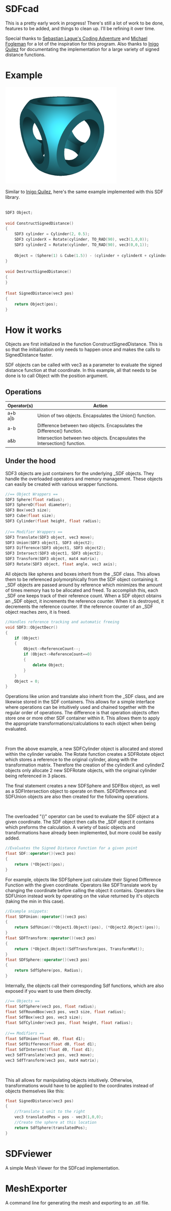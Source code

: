 # SDFcad

This is a pretty early work in progress! There's still a lot of work to be done, features to be added, and things to clean up. I'll be refining it over time.

Special thanks to [Sebastian Lague's Coding Adventure](https://youtu.be/Cp5WWtMoeKg) and [Michael Fogleman](https://github.com/fogleman/sdf/) for a lot of the inspiration for this program. Also thanks to [Inigo Quilez] for documentating the implementation for a large variety of signed distance functions.

# Example

<img width=350 src="Images/Cover.png">

Similar to [Inigo Quilez], here's the same example implemented with this SDF library.

```C++

SDF3 Object;

void ConstructSignedDistance()
{
    SDF3 cylinder = Cylinder(2, 0.5);
    SDF3 cylinderX = Rotate(cylinder, TO_RAD(90), vec3(1,0,0));
    SDF3 cylinderZ = Rotate(cylinder, TO_RAD(90), vec3(0,0,1)); 

    Object = (Sphere(1) & Cube(1.5)) - (cylinder + cylinderX + cylinderZ);
}

void DestructSignedDistance()
{
}

float SignedDistance(vec3 pos)
{
    return Object(pos);
}

```

# How it works

Objects are first initialized in the function ConstructSignedDistance. This is so that the initialization only needs to happen once and makes the calls to SignedDistance faster.

SDF objects can be called with vec3 as a parameter to evaluate the signed distance function at that coordinate. In this example, all that needs to be done is to call Object with the position argument.

## Operations

Operator(s) | Action
-|-
a+b <br> a\|b | Union of two objects. Encapsulates the Union() function.
a-b | Difference between two objects. Encapsulates the Difference() function.
a&b | Intersection between two objects. Encapsulates the Intersection() function.

## Under the hood

SDF3 objects are just containers for the underlying _SDF objects. They handle the overloaded operators and memory management. 
These objects can easily be created with various wrapper functions.

```C++
//== Object Wrappers ==
SDF3 Sphere(float radius);
SDF3 SphereD(float diameter);
SDF3 Box(vec3 size);
SDF3 Cube(float size);
SDF3 Cylinder(float height, float radius);

//== Modifier Wrappers ==
SDF3 Translate(SDF3 object, vec3 move);
SDF3 Union(SDF3 object1, SDF3 object2);
SDF3 Difference(SDF3 object1, SDF3 object2);
SDF3 Intersect(SDF3 object1, SDF3 object2);
SDF3 Transform(SDF3 object, mat4 matrix);
SDF3 Rotate(SDF3 object, float angle, vec3 axis);
```

All objects like spheres and boxes inherit from the _SDF class. This allows them to be referenced polymorphically from the SDF object containing it. _SDF objects are passed around by reference which minimizes the amount of times memory has to be allocated and freed. To accomplish this, each _SDF one keeps track of their reference count. When a SDF object obtains an _SDF object, it increments the reference counter. When it is destroyed, it decrements the reference counter. If the reference counter of an _SDF object reaches zero, it is freed.

```C++
//Handles reference tracking and automatic freeing
void SDF3::ObjectDecr()
{
    if (Object)
    {
        Object->ReferenceCount--;
        if (Object->ReferenceCount==0)
        {
            delete Object;
        }
    }
    Object = 0;
}
```

Operations like union and translate also inherit from the _SDF class, and are likewise stored in the SDF containers. This allows for a simple interface where operations can be intuitively used and chained together with the regular order of operations. The difference is that operation objects often store one or more other SDF container within it. This allows them to apply the appropriate transformations/calculations to each object when being evaluated.

<br>

From the above example, a new SDFCylinder object is allocated and stored within the cylinder variable. The Rotate function creates a SDFRotate object which stores a reference to the original cylinder, along with the transformation matrix. Therefore the creation of the cylinderX and cylinderZ objects only allocate 2 new SDFRotate objects, with the original cylinder being referenced in 3 places.

The final statement creates a new SDFSphere and SDFBox object, as well as a SDFIntersection object to operate on them. SDFDifference and SDFUnion objects are also then created for the following operations.

<br>

The overloaded "()" operator can be used to evaluate the SDF object at a given coordinate. The SDF object then calls the _SDF object it contains which preforms the calculation. A variety of basic objects and transformations have already been implemented, but more could be easily added. 

```C++
//Evaluates the Signed Distance Function for a given point
float SDF::operator()(vec3 pos)
{
    return (*Object)(pos);
}
```

For example, objects like SDFSphere just calculate their Signed Difference Function with the given coordinate. Operators like SDFTranslate work by changing the coordinate before calling the object it contains. Operators like SDFUnion instead work by operating on the value returned by it's objects (taking the min in this case).

```C++
//Example snippets:
float SDFUnion::operator()(vec3 pos)
{
    return SdfUnion((*Object1.Object)(pos), (*Object2.Object)(pos));
}
float SDFTransform::operator()(vec3 pos)
{
    return (*Object.Object)(SdfTransform(pos, TransformMat));
}
float SDFSphere::operator()(vec3 pos)
{
    return SdfSphere(pos, Radius);
}
```

Internally, the objects call their corresponding Sdf functions, which are also exposed if you want to use them directly.

```C++
//== Objects ==
float SdfSphere(vec3 pos, float radius);
float SdfRoundBox(vec3 pos, vec3 size, float radius);
float SdfBox(vec3 pos, vec3 size);
float SdfCylinder(vec3 pos, float height, float radius);

//== Modifiers ==
float SdfUnion(float d0, float d1);
float SdfDifference(float d0, float d1);
float SdfIntersect(float d0, float d1);
vec3 SdfTranslate(vec3 pos, vec3 move);
vec3 SdfTransform(vec3 pos, mat4 matrix);
```


<br>

This all allows for manipulating objects intuitively. Otherwise, transformations would have to be applied to the coordinates instead of objects themselves like this:
```C++
float SignedDistance(vec3 pos)
{
    //Translate 1 unit to the right
    vec3 translatedPos = pos - vec3(1,0,0);
    //Create the sphere at this location
    return SdfSphere(translatedPos);
}
```

# SDFviewer

A simple Mesh Viewer for the SDFcad implementation.


# MeshExporter

A command line for generating the mesh and exporting to an .stl file.


[Inigo Quilez]: https://iquilezles.org/www/articles/distfunctions/distfunctions.htm

